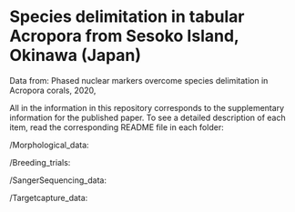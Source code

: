 # Species delimitation in tabular Acropora from Sesoko Island, Okinawa (Japan)

Data from: Phased nuclear markers overcome species delimitation in Acropora corals, 2020, 

All in the information in this repository corresponds to the supplementary information for the published paper. To see a detailed description of each item, read the corresponding README file in each folder:

/Morphological_data: 

/Breeding_trials:

/SangerSequencing_data:

/Targetcapture_data:
